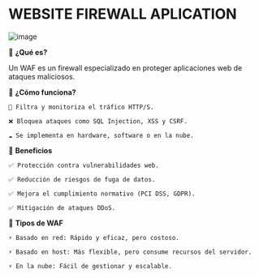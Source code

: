# WEBSITE FIREWALL APLICATION

![image](https://github.com/user-attachments/assets/fcaddbf1-4226-4930-9198-d0ae3c5361ff)




🔹 **¿Qué es?**

Un WAF es un firewall especializado en proteger aplicaciones web de ataques maliciosos.

🔹 **¿Cómo funciona?**

    👀 Filtra y monitoriza el tráfico HTTP/S.

    ❌ Bloquea ataques como SQL Injection, XSS y CSRF.

    ☁️ Se implementa en hardware, software o en la nube.

🔹 **Beneficios**

    ✅ Protección contra vulnerabilidades web.
    
    ✅ Reducción de riesgos de fuga de datos.
    
    ✅ Mejora el cumplimiento normativo (PCI DSS, GDPR).
    
    ✅ Mitigación de ataques DDoS.

🔹 **Tipos de WAF**
    
    ⚡ Basado en red: Rápido y eficaz, pero costoso.
    
    ⚡ Basado en host: Más flexible, pero consume recursos del servidor.
    
    ⚡ En la nube: Fácil de gestionar y escalable.
